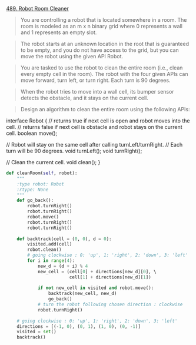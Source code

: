 [489. Robot Room Cleaner](https://leetcode.com/problems/robot-room-cleaner)

> You are controlling a robot that is located somewhere in a room. The room is modeled as an m x n binary grid where 0 represents a wall and 1 represents an empty slot.

> The robot starts at an unknown location in the root that is guaranteed to be empty, and you do not have access to the grid, but you can move the robot using the given API Robot.

> You are tasked to use the robot to clean the entire room (i.e., clean every empty cell in the room). The robot with the four given APIs can move forward, turn left, or turn right. Each turn is 90 degrees.

> When the robot tries to move into a wall cell, its bumper sensor detects the obstacle, and it stays on the current cell.

> Design an algorithm to clean the entire room using the following APIs:

interface Robot {
  // returns true if next cell is open and robot moves into the cell.
  // returns false if next cell is obstacle and robot stays on the current cell.
  boolean move();

  // Robot will stay on the same cell after calling turnLeft/turnRight.
  // Each turn will be 90 degrees.
  void turnLeft();
  void turnRight();

  // Clean the current cell.
  void clean();
}

```python
def cleanRoom(self, robot): 
    """ 
    :type robot: Robot 
    :rtype: None 
    """ 
    def go_back(): 
        robot.turnRight() 
        robot.turnRight() 
        robot.move() 
        robot.turnRight() 
        robot.turnRight() 
            
    def backtrack(cell = (0, 0), d = 0): 
        visited.add(cell) 
        robot.clean() 
        # going clockwise : 0: 'up', 1: 'right', 2: 'down', 3: 'left' 
        for i in range(4): 
            new_d = (d + i) % 4 
            new_cell = (cell[0] + directions[new_d][0], \ 
                        cell[1] + directions[new_d][1]) 
                
            if not new_cell in visited and robot.move(): 
                backtrack(new_cell, new_d) 
                go_back() 
            # turn the robot following chosen direction : clockwise 
            robot.turnRight() 
    
    # going clockwise : 0: 'up', 1: 'right', 2: 'down', 3: 'left' 
    directions = [(-1, 0), (0, 1), (1, 0), (0, -1)] 
    visited = set() 
    backtrack()
```